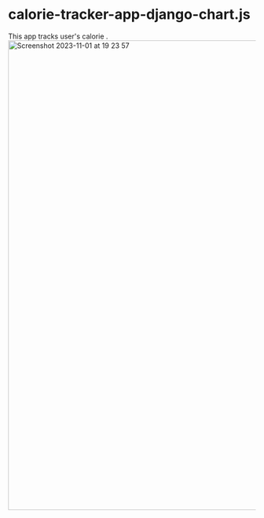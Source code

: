 # calorie-tracker-app-django-chart.js
This app tracks user's calorie .
<img width="956" alt="Screenshot 2023-11-01 at 19 23 57" src="https://github.com/py-dev-nandini-12/calorie-tracker-app-django-chart.js/assets/127988967/fb0f2a4d-e5f7-43e8-87fb-dd21da2b2d78">
